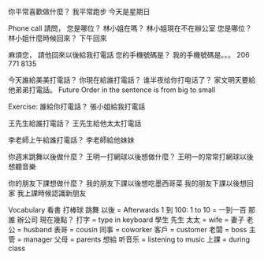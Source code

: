 你平常喜歡做什麼？ 
我平常跑步
今天是星期日

Phone call
請問， 您是哪位？
林小姐在嗎？
林小姐現在不在辦公室
您是哪位？
林小姐什麼時候回來？
下午回來

麻煩您， 請他回來以後給我打電話
您的手機號碼是？
我的手機號碼是。。。
206 771 8135

今天誰給美美打電話？
你現在給誰打電話？
谁半夜给你打电话了？
家文明天要給他弟弟打電話。 Future
Order in the sentence is from big to small

Exercise:
誰給你打電話？
張小姐給我打電話

王先生給誰打電話？
王先生給他太太打電話

李老師上午給誰打電話？
李老師給他妹妹

你週末跳舞以後做什麼？
王明一打網球以後想做什麼？
王明一的常常打網球以後想聽音樂

你的朋友下課想做什麼？
我的朋友下課以後想吃墨西哥菜
我的朋友下課以後想回家
我上課時候認識新朋友

Vocabulary
看書
打棒球
跳舞
以後 = Afterwards
1 到 100: 1 to 10  = 一到一百
那
誰
辦公司
現在幾點？
打字 = type in keyboard
學生
先生
太太 = wife = 妻子
老公 = husband
表哥 = cousin
同事 = coworker
客戶 = customer
老闆 = boss
主管 = manager
父母 = parents
想給 
听音乐 = listening to music
上課 = during class
